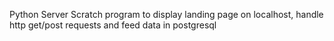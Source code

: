 Python Server Scratch program to display landing page on localhost, handle http get/post requests and feed data in postgresql
